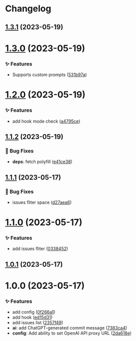 # Changelog

## [1.3.1](https://github.com/canisminor1990/lobe-commit/compare/v1.3.0...v1.3.1) (2023-05-19)

# [1.3.0](https://github.com/canisminor1990/lobe-commit/compare/v1.2.0...v1.3.0) (2023-05-19)

### ✨ Features

- Supports custom prompts ([531b97a](https://github.com/canisminor1990/lobe-commit/commit/531b97a))

# [1.2.0](https://github.com/canisminor1990/lobe-commit/compare/v1.1.2...v1.2.0) (2023-05-19)

### ✨ Features

- add hook mode check ([a4795ce](https://github.com/canisminor1990/lobe-commit/commit/a4795ce))

## [1.1.2](https://github.com/canisminor1990/lobe-commit/compare/v1.1.1...v1.1.2) (2023-05-19)

### 🐛 Bug Fixes

- **deps**: fetch polyfill ([e41ce38](https://github.com/canisminor1990/lobe-commit/commit/e41ce38))

## [1.1.1](https://github.com/canisminor1990/lobe-commit/compare/v1.1.0...v1.1.1) (2023-05-17)

### 🐛 Bug Fixes

- issues fliter space ([d27aea6](https://github.com/canisminor1990/lobe-commit/commit/d27aea6))

# [1.1.0](https://github.com/canisminor1990/lobe-commit/compare/v1.0.1...v1.1.0) (2023-05-17)

### ✨ Features

- add issues fliter ([0338452](https://github.com/canisminor1990/lobe-commit/commit/0338452))

## [1.0.1](https://github.com/canisminor1990/lobe-commit/compare/v1.0.0...v1.0.1) (2023-05-17)

# 1.0.0 (2023-05-17)

### ✨ Features

- add config ([0f266a1](https://github.com/canisminor1990/lobe-commit/commit/0f266a1))
- add hook ([ed15d31](https://github.com/canisminor1990/lobe-commit/commit/ed15d31))
- add issues list ([2357f49](https://github.com/canisminor1990/lobe-commit/commit/2357f49))
- **ai**: add ChatGPT-generated commit message ([7383ca4](https://github.com/canisminor1990/lobe-commit/commit/7383ca4))
- **config**: Add ability to set OpenAI API proxy URL ([2da618e](https://github.com/canisminor1990/lobe-commit/commit/2da618e))
